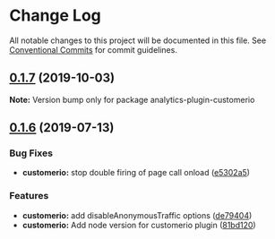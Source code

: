 # Change Log

All notable changes to this project will be documented in this file.
See [Conventional Commits](https://conventionalcommits.org) for commit guidelines.

## [0.1.7](https://github.com/DavidWells/analytics/compare/analytics-plugin-customerio@0.1.6...analytics-plugin-customerio@0.1.7) (2019-10-03)

**Note:** Version bump only for package analytics-plugin-customerio





## [0.1.6](https://github.com/DavidWells/analytics/compare/analytics-plugin-customerio@0.1.6...analytics-plugin-customerio@0.1.6) (2019-07-13)


### Bug Fixes

* **customerio:** stop double firing of page call onload ([e5302a5](https://github.com/DavidWells/analytics/commit/e5302a5))


### Features

* **customerio:** add disableAnonymousTraffic options ([de79404](https://github.com/DavidWells/analytics/commit/de79404))
* **customerio:** Add node version for customerio plugin ([81bd120](https://github.com/DavidWells/analytics/commit/81bd120))
